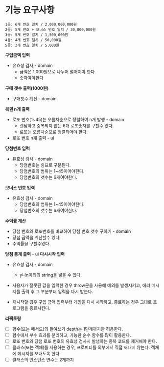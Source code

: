 # 기능 요구사항

```
1등: 6개 번호 일치 / 2,000,000,000원
2등: 5개 번호 + 보너스 번호 일치 / 30,000,000원
3등: 5개 번호 일치 / 1,500,000원
4등: 4개 번호 일치 / 50,000원
5등: 3개 번호 일치 / 5,000원
```

**구입금액 입력**
- 유효성 검사 - domain
  - 금액은 1,000원으로 나누어 떨어져야 한다.
  - 숫자여야한다

**구매 갯수 출력(1000원)**
- 구매갯수 계산 - domain

**복권 n개 출력** 
- 로또 번호(1~45)는 오름차순으로 정렬하여 n개 발행 - domain 
  - 랜덤하고 중복되지 않는 6개 로또숫자를 구할수 있다.
  - 로또는 오름차순으로 정렬되어야 한다.
- 로또 번호 n개 출력 - ui

**당첨번호 입력**
- 유효성 검사 - domain
  - 당첨번호는 쉼표로 구분된다.
  - 당첨번호의 범위는 1~45이어야한다.
  - 당첨번호의 갯수는 6개여야한다.

**보너스 번호 입력**
- 유효성 검사 - domain
  - 당첨번호의 범위는 1~45이어야한다.
  - 당첨번호의 갯수는 6개여야한다.

**수익률 계산**
- 당첨 번호와 로또번호를 비교하여 당첨 번호 갯수 구하기 - domain
- 당첨 금액을 계산할수 있다.
- 수익률을 구할수있다.

**당첨 통계 출력** - ui
**다시시작 입력**
- 유효성 검사 - domain
  - y나n이외의 string을 넣을 수 없다.


- 사용자가 잘못된 값을 입력한 경우 throw문을 사용해 예외를 발생시키고, 에러 메시지를 출력 후 그 부분부터 입력을 다시 받는다.
- 재시작할 경우 구입 금액 입력부터 게임을 다시 시작하고, 종료하는 경우 그대로 프로그램을 종료시킨다.

**리팩토링**
- [ ] 함수(또는 메서드)의 들여쓰기 depth는 1단계까지만 허용한다.
- [ ] 함수에서 부수 효과를 분리하고, 가능한 순수 함수를 많이 활용한다.
- [ ] 로또 번호와 당첨 로또 번호의 유효성 검사시 발생하는 중복 코드를 제거해야 한다.
- [ ] 클래스(또는 객체)를 사용하는 경우, 프로퍼티를 외부에서 직접 꺼내지 않는다. 객체에 메시지를 보내도록 한다
- [ ] 클래스의 인스턴스 변수는 2개까지